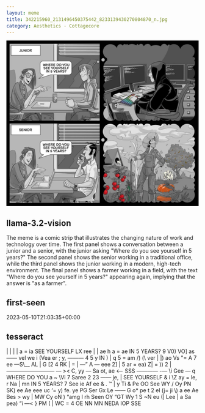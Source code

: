 ```yaml
---
layout: meme
title: 342215960_2131496450375442_8233139430270804870_n.jpg
category: Aesthetics - Cottagecore
---
```


<div markdown="0"><a href="342215960_2131496450375442_8233139430270804870_n.jpg"><img class="photo" src="342215960_2131496450375442_8233139430270804870_n.jpg" /></a>

<h2>llama-3.2-vision</h2>
<p title="Llama-3.2-11B is a really good model that probably gets the visual details right but doesn't understand literary or media references, and often fails to accurately represent the physical arrangement of objects and the implied relationships between the objects.">The meme is a comic strip that illustrates the changing nature of work and technology over time. The first panel shows a conversation between a junior and a senior, with the junior asking &quot;Where do you see yourself in 5 years?&quot; The second panel shows the senior working in a traditional office, while the third panel shows the junior working in a modern, high-tech environment. The final panel shows a farmer working in a field, with the text &quot;Where do you see yourself in 5 years?&quot; appearing again, implying that the answer is &quot;as a farmer&quot;.</p>

<h2>first-seen</h2>
<p title="Because Git doesn't preserve file modification times, this metadata file contains the file's modification time when it was added to the library.">2023-05-10T21:03:35+00:00</p>

<h2>tesseract</h2>
<p title="Tesseract is often terrible and just gives a lot of nonsense characters, but it used to be the state of the art, and usually it is better at correctly representing text than llama-3.2-vision-11b.">| | | | a = ia SEE YOURSELF LX ree | | ae h a = ae IN 5 YEARS? 9 V0) VO] as —— vel we i (Vea er ; y, ——— 4 5 y IN ) | q 5 = am /) (\ ver | |) ao Vs &quot;= A 7 ee —S\__ AL | G [2 4 RK | = | —” A — eee 2] | 5 ar = ea) Z| = )) 2 | ————————— — &gt;&lt; C, yy — Sa ot, ae &lt;— SSS ———— -— \i Gee — q WHERE DO YOU a ~ \Vi 7 Saree 2 23 —— je, | SEE YOURSELF  &amp; i \Z ay = le, r Na | mn IN 5 YEARS? 7 See ie Af ee &amp; .  ™ | y Ti &amp; Pe OO See WY / Oy PN SK) ee Ae eee uc ‘= y) fe. ye PG Ser Gx Le —— G o* pe t 2 el (j= ji \) a ee Ae Bes &gt; wy | MW Cy oN ) “amg I rh Seen OY “GT Wy 1 S ~N eu (| Lee | a Sa pea) “i —&lt; &#125; PM ( | WC = 4 OE NN MN NEDA IOP SSE</p>

</div>

